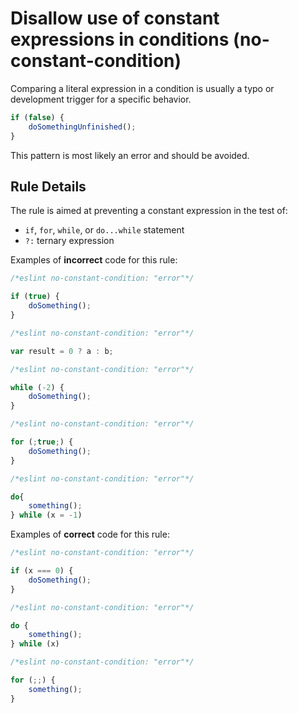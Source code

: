 # Disallow use of constant expressions in conditions (no-constant-condition)

Comparing a literal expression in a condition is usually a typo or development trigger for a specific behavior.

```js
if (false) {
    doSomethingUnfinished();
}
```

This pattern is most likely an error and should be avoided.

## Rule Details

The rule is aimed at preventing a constant expression in the test of:

* `if`, `for`, `while`, or `do...while` statement
* `?:` ternary expression

Examples of **incorrect** code for this rule:

```js
/*eslint no-constant-condition: "error"*/

if (true) {
    doSomething();
}
```

```js
/*eslint no-constant-condition: "error"*/

var result = 0 ? a : b;
```

```js
/*eslint no-constant-condition: "error"*/

while (-2) {
    doSomething();
}
```

```js
/*eslint no-constant-condition: "error"*/

for (;true;) {
    doSomething();
}
```

```js
/*eslint no-constant-condition: "error"*/

do{
    something();
} while (x = -1)
```

Examples of **correct** code for this rule:

```js
/*eslint no-constant-condition: "error"*/

if (x === 0) {
    doSomething();
}
```

```js
/*eslint no-constant-condition: "error"*/

do {
    something();
} while (x)
```

```js
/*eslint no-constant-condition: "error"*/

for (;;) {
    something();
}
```
